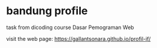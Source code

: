 # bandung profile
task from dicoding course Dasar Pemograman Web

visit the web page: https://gallantsonara.github.io/profil-if/

